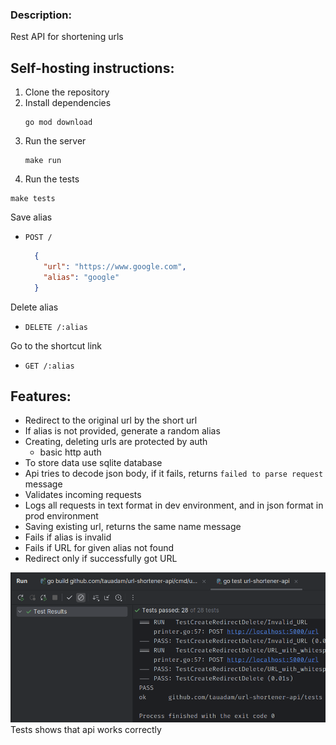 ### Description:
Rest API for shortening urls

## Self-hosting instructions:
1. Clone the repository
2. Install dependencies
    ```shell
    go mod download
    ```
3. Run the server
    ```shell
    make run
    ```
4. Run the tests
  ```shell
  make tests
  ```
Save alias
- `POST /`
  ```json
    {
      "url": "https://www.google.com",
      "alias": "google"
    }
  ```
Delete alias
- `DELETE /:alias`

Go to the shortcut link
- `GET /:alias`

## Features:
- Redirect to the original url by the short url
- If alias is not provided, generate a random alias
- Creating, deleting urls are protected by auth
  - basic http auth
- To store data use sqlite database
- Api tries to decode json body, if it fails, returns `failed to parse request` message
- Validates incoming requests
- Logs all requests in text format in dev environment, and in json format in prod environment
- Saving existing url, returns the same name message
- Fails if alias is invalid
- Fails if URL for given alias not found
- Redirect only if successfully got URL

![img.png](img.png)
Tests shows that api works correctly